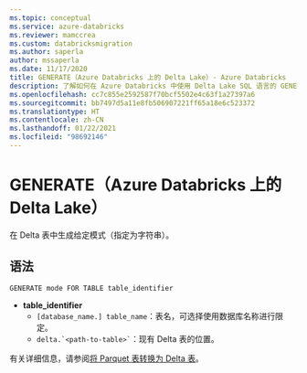 ```yaml
---
ms.topic: conceptual
ms.service: azure-databricks
ms.reviewer: mamccrea
ms.custom: databricksmigration
ms.author: saperla
author: mssaperla
ms.date: 11/17/2020
title: GENERATE（Azure Databricks 上的 Delta Lake）- Azure Databricks
description: 了解如何在 Azure Databricks 中使用 Delta Lake SQL 语言的 GENERATE 语法。
ms.openlocfilehash: cc7c855e2592587f70bcf5502e4c63f1a27397a6
ms.sourcegitcommit: bb7497d5a11e8fb506907221ff65a18e6c523372
ms.translationtype: HT
ms.contentlocale: zh-CN
ms.lasthandoff: 01/22/2021
ms.locfileid: "98692146"
---
```

# <a name="generate-delta-lake-on-azure-databricks"></a>GENERATE（Azure Databricks 上的 Delta Lake）

在 Delta 表中生成给定模式（指定为字符串）。

## <a name="syntax"></a>语法

```
GENERATE mode FOR TABLE table_identifier
```

* **table_identifier**
  * ``[database_name.] table_name``：表名，可选择使用数据库名称进行限定。
  * `` delta.`<path-to-table>` ``：现有 Delta 表的位置。

有关详细信息，请参阅[将 Parquet 表转换为 Delta 表](../../delta/delta-utility.md#delta-generate)。